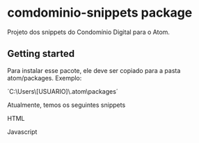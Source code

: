 comdominio-snippets package
===========================

Projeto dos snippets do Condomínio Digital para o Atom.

Getting started
---------------

Para instalar esse pacote, ele deve ser copiado para a pasta atom/packages. Exemplo:

´C:\\Users\\[USUARIO]\\.atom\\packages´

Atualmente, temos os seguintes snippets

HTML

Javascript
